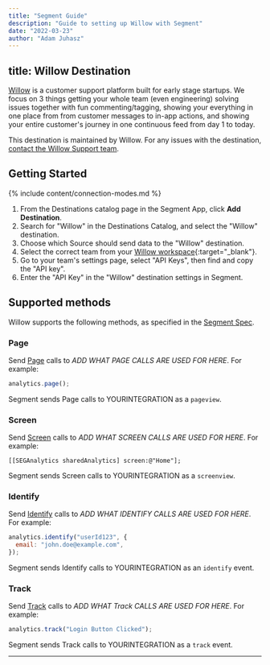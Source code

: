 ```yaml
---
title: "Segment Guide"
description: "Guide to setting up Willow with Segment"
date: "2022-03-23"
author: "Adam Juhasz"
---
```


## title: Willow Destination

[Willow](https://heywillow.io/?utm_source=segmentio&utm_medium=docs&utm_campaign=partners) is a customer support platform built for early stage startups. We focus on 3 things getting your whole team (even engineering) solving issues together with fun commenting/tagging, showing your everything in one place from from customer messages to in-app actions, and showing your entire customer's journey in one continuous feed from day 1 to today.

This destination is maintained by Willow. For any issues with the destination, [contact the Willow Support team](mailto:help@heywillow.io).

## Getting Started

{% include content/connection-modes.md %}

1. From the Destinations catalog page in the Segment App, click **Add Destination**.
2. Search for "Willow" in the Destinations Catalog, and select the "Willow" destination.
3. Choose which Source should send data to the "Willow" destination.
4. Select the correct team from your [Willow workspace](https://heywillow.io/a/workspace){:target="\_blank"}.
5. Go to your team's settings page, select "API Keys", then find and copy the "API key".
6. Enter the "API Key" in the "Willow" destination settings in Segment.

## Supported methods

Willow supports the following methods, as specified in the [Segment Spec](/docs/connections/spec).

### Page

Send [Page](/docs/connections/spec/page) calls to _ADD WHAT PAGE CALLS ARE USED FOR HERE_. For example:

```js
analytics.page();
```

Segment sends Page calls to YOURINTEGRATION as a `pageview`.

### Screen

Send [Screen](/docs/connections/spec/screen) calls to _ADD WHAT SCREEN CALLS ARE USED FOR HERE_. For example:

```obj-c
[[SEGAnalytics sharedAnalytics] screen:@"Home"];
```

Segment sends Screen calls to YOURINTEGRATION as a `screenview`.

### Identify

Send [Identify](/docs/connections/spec/identify) calls to _ADD WHAT IDENTIFY CALLS ARE USED FOR HERE_. For example:

```js
analytics.identify("userId123", {
  email: "john.doe@example.com",
});
```

Segment sends Identify calls to YOURINTEGRATION as an `identify` event.

### Track

Send [Track](/docs/connections/spec/track) calls to _ADD WHAT Track CALLS ARE USED FOR HERE_. For example:

```js
analytics.track("Login Button Clicked");
```

Segment sends Track calls to YOURINTEGRATION as a `track` event.

---
